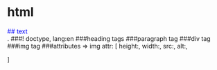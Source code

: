 # html

<div style="color:blue">## text</div>.
###! doctype, lang:en
###heading tags
###paragraph tag
###div tag
###img tag
###attributes => img attr: [
    height:,
    width:,
    src:,
    alt:,

]

